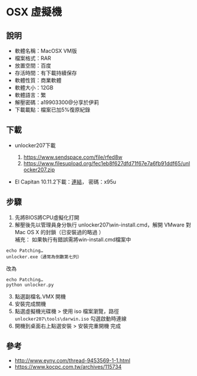 # OSX 虛擬機

## 說明

* 軟體名稱：MacOSX VM版
* 檔案格式：RAR
* 放置空間：百度
* 存活時間：有下載持續保存
* 軟體性質：商業軟體
* 軟體大小：12GB
* 軟體語言：繁
* 解壓密碼：a19903300@分享於伊莉
* 下載載點：檔案已加5%復原紀錄

## 下載

* unlocker207下載
  1. <https://www.sendspace.com/file/rfed8w>
  2. <https://www.filesupload.org/fec1eb8f627dfd71f67e7a6fb91ddf65/unlocker207.zip>

* El Capitan 10.11.2下載：[連結](http://pan.baidu.com/s/1sjVTkkP)， 密碼：x95u

## 步驟

1. 先將BIOS將CPU虛擬化打開
2. 解壓後先以管理員身分執行 unlocker207\win-install.cmd，解開 VMware 對 Mac OS X 的封鎖（已安裝過的略過 ）  
  補充：
  如果執行有錯誤需將win-install.cmd檔案中
  ```
  echo Patching…
  unlocker.exe（通常為倒數第七列）
  ```
  改為
  ```
  echo Patching…
  python unlocker.py
  ```
3. 點選副檔名.VMX 開機
4. 安裝完成關機
5. 點選虛擬機光碟機 > 使用 iso 檔案瀏覽，路徑 `unlocker207\tools\darwin.iso` 勾選啟動時連線
6. 開機到桌面右上點選安裝 > 安裝完重開機 完成

## 參考

* <http://www.eyny.com/thread-9453569-1-1.html>
* <https://www.kocpc.com.tw/archives/115734>
